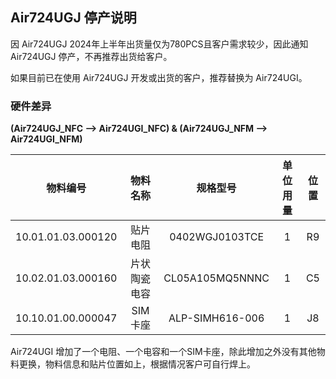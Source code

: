 ## Air724UGJ 停产说明

因 Air724UGJ 2024年上半年出货量仅为780PCS且客户需求较少，因此通知 Air724UGJ 停产，不再推荐出货给客户。

如果目前已在使用 Air724UGJ 开发或出货的客户，推荐替换为 Air724UGI。



### 硬件差异

 **(Air724UGJ_NFC —> Air724UGI_NFC)  &  (Air724UGJ_NFM —> Air724UGI_NFM)**

| 物料编号 | 物料名称 | 规格型号 | 单位用量 | 位置 |
| :------: | :------: | :------: | :------: | :--: |
| 10.01.01.03.000120 | 贴片电阻 | 0402WGJ0103TCE | 1 | R9 |
| 10.02.01.03.000160 | 片状陶瓷电容 | CL05A105MQ5NNNC | 1 | C5 |
| 10.10.01.00.000047 | SIM卡座 | ALP-SIMH616-006 | 1 | J8 |

Air724UGI 增加了一个电阻、一个电容和一个SIM卡座，除此增加之外没有其他物料更换，物料信息和贴片位置如上，根据情况客户可自行焊上。

